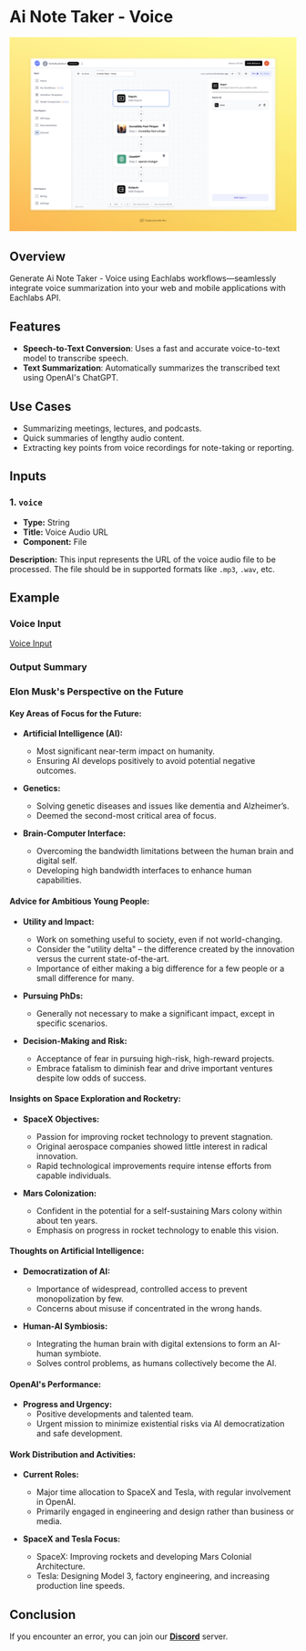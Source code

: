 # Ai Note Taker - Voice

<img src="images/ai-note-taker-voice-full.jpeg" alt="Ai Note Taker - Voice"/>

## Overview

Generate Ai Note Taker - Voice using Eachlabs workflows—seamlessly integrate voice summarization into your web and mobile applications with Eachlabs API.

## Features
- **Speech-to-Text Conversion**: Uses a fast and accurate voice-to-text model to transcribe speech.
- **Text Summarization**: Automatically summarizes the transcribed text using OpenAI's ChatGPT.

## Use Cases
- Summarizing meetings, lectures, and podcasts.
- Quick summaries of lengthy audio content.
- Extracting key points from voice recordings for note-taking or reporting.

## Inputs

### 1. `voice`
- **Type:** String
- **Title:** Voice Audio URL
- **Component:** File

**Description:** This input represents the URL of the voice audio file to be processed. The file should be in supported formats like `.mp3`, `.wav`, etc.


## Example

### Voice Input
[Voice Input](https://storage.googleapis.com/magicpoint/global_inputs/elon.mp3)

### Output Summary
### Elon Musk's Perspective on the Future

#### Key Areas of Focus for the Future:
- **Artificial Intelligence (AI):**
  - Most significant near-term impact on humanity.
  - Ensuring AI develops positively to avoid potential negative outcomes.

- **Genetics:**
  - Solving genetic diseases and issues like dementia and Alzheimer’s.
  - Deemed the second-most critical area of focus.

- **Brain-Computer Interface:**
  - Overcoming the bandwidth limitations between the human brain and digital self.
  - Developing high bandwidth interfaces to enhance human capabilities.

#### Advice for Ambitious Young People:
- **Utility and Impact:**
  - Work on something useful to society, even if not world-changing.
  - Consider the "utility delta" – the difference created by the innovation versus the current state-of-the-art.
  - Importance of either making a big difference for a few people or a small difference for many.

- **Pursuing PhDs:**
  - Generally not necessary to make a significant impact, except in specific scenarios.

- **Decision-Making and Risk:**
  - Acceptance of fear in pursuing high-risk, high-reward projects.
  - Embrace fatalism to diminish fear and drive important ventures despite low odds of success.

#### Insights on Space Exploration and Rocketry:
- **SpaceX Objectives:**
  - Passion for improving rocket technology to prevent stagnation.
  - Original aerospace companies showed little interest in radical innovation.
  - Rapid technological improvements require intense efforts from capable individuals.

- **Mars Colonization:**
  - Confident in the potential for a self-sustaining Mars colony within about ten years.
  - Emphasis on progress in rocket technology to enable this vision.

#### Thoughts on Artificial Intelligence:
- **Democratization of AI:**
  - Importance of widespread, controlled access to prevent monopolization by few.
  - Concerns about misuse if concentrated in the wrong hands.

- **Human-AI Symbiosis:**
  - Integrating the human brain with digital extensions to form an AI-human symbiote.
  - Solves control problems, as humans collectively become the AI.

#### OpenAI's Performance:
- **Progress and Urgency:**
  - Positive developments and talented team.
  - Urgent mission to minimize existential risks via AI democratization and safe development.

#### Work Distribution and Activities:
- **Current Roles:**
  - Major time allocation to SpaceX and Tesla, with regular involvement in OpenAI.
  - Primarily engaged in engineering and design rather than business or media.

- **SpaceX and Tesla Focus:**
  - SpaceX: Improving rockets and developing Mars Colonial Architecture.
  - Tesla: Designing Model 3, factory engineering, and increasing production line speeds.


## Conclusion

If you encounter an error, you can join our <b><a href="https://discord.com/invite/yzZD4ZxBPt" target="_blank">Discord</a></b> server.